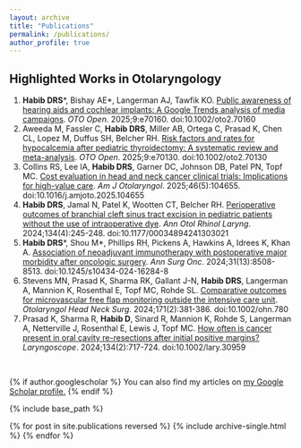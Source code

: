 ```yaml
---
layout: archive
title: "Publications"
permalink: /publications/
author_profile: true
---
```

## Highlighted Works in Otolaryngology
<ol>
    <li><b>Habib DRS</b>*, Bishay AE*, Langerman AJ, Tawfik KO. <a href="https://danielrshabib.github.io/publications/habib2025public">Public awareness of hearing aids and cochlear implants: A Google Trends analysis of media campaigns</a>. <i>OTO Open</i>. 2025;9:e70160. doi:10.1002/oto2.70160</li>
    <li>Aweeda M, Fassler C, <b>Habib DRS</b>, Miller AB, Ortega C, Prasad K, Chen CL, Lopez M, Duffus SH, Belcher RH. <a href="https://danielrshabib.github.io/publications/aweeda2025risk">Risk factors and rates for hypocalcemia after pediatric thyroidectomy: A systematic review and meta-analysis</a>. <i>OTO Open</i>. 2025;9:e70130. doi:10.1002/oto2.70130</li>
    <li>Collins RS, Lee IA, <b>Habib DRS</b>, Garner DC, Johnson DB, Patel PN, Topf MC. <a href="https://danielrshabib.github.io/publications/collins2025cost">Cost evaluation in head and neck cancer clinical trials: Implications for high-value care</a>. <i>Am J Otolaryngol</i>. 2025;46(5):104655. doi:10.1016/j.amjoto.2025.104655</li>
    <li><b>Habib DRS</b>, Jamal N, Patel K, Wootten CT, Belcher RH. <a href="https://danielrshabib.github.io/publications/habib2024perioperative">Perioperative outcomes of branchial cleft sinus tract excision in pediatric patients without the use of intraoperative dye</a>. <i>Ann Otol Rhinol Laryng</i>. 2024;134(4):245-248. doi:10.1177/00034894241303021</li>
    <li><b>Habib DRS</b>*, Shou M*, Phillips RH, Pickens A, Hawkins A, Idrees K, Khan A. <a href="https://danielrshabib.github.io/publications/habib2024association">Association of neoadjuvant immunotherapy with postoperative major morbidity after oncologic surgery</a>. <i> Ann Surg Onc</i>. 2024;31(13):8508-8513. doi:10.1245/s10434-024-16284-8</li>
    <li>Stevens MN, Prasad K, Sharma RK, Gallant J-N, <b>Habib DRS</b>, Langerman A, Mannion K, Rosenthal E, Topf MC, Rohde SL. 
    <a href="https://danielrshabib.github.io/publications/stevens2024comparative">Comparative outcomes for microvascular free flap monitoring outside the intensive care unit</a>. <i>Otolaryngol Head Neck Surg</i>. 2024;171(2):381-386. doi:10.1002/ohn.780</li>
  <li>Prasad K, Sharma R, <b>Habib D</b>, Sinard R, Mannion K, Rohde S, Langerman A, Netterville J, Rosenthal E, Lewis J, Topf MC. 
    <a href="https://danielrshabib.github.io/publications/prasad2024how">How often is cancer present in oral cavity re-resections after initial positive margins?</a> <i>Laryngoscope</i>. 2024;134(2):717-724. doi:10.1002/lary.30959</li>
</ol>
<br>

{% if author.googlescholar %}
  You can also find my articles on <u><a href="{{author.googlescholar}}">my Google Scholar profile</a>.</u>
{% endif %}

{% include base_path %}

{% for post in site.publications reversed %}
  {% include archive-single.html %}
{% endfor %}
